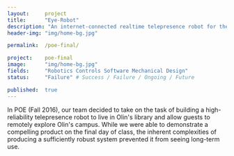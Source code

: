 ```yaml
---
layout: 	project
title: 		"Eye-Robot"
description: "An internet-connected realtime telepresence robot for the Library"
header-img: "img/home-bg.jpg"

permalink: 	/poe-final/

project:	poe-final
image:		"img/home-bg.jpg"
fields: 	"Robotics Controls Software Mechanical Design"
status: 	"Failure" # Success / Failure / Ongoing / Future

published:	true
---
```


In POE (Fall 2016), our team decided to take on the task of building a high-reliability telepresence robot
to live in Olin's library and allow guests to remotely explore Olin's campus.
While we were able to demonstrate a compelling product on the final day of class, the inherent complexities
of producing a sufficiently robust system prevented it from seeing long-term use.


